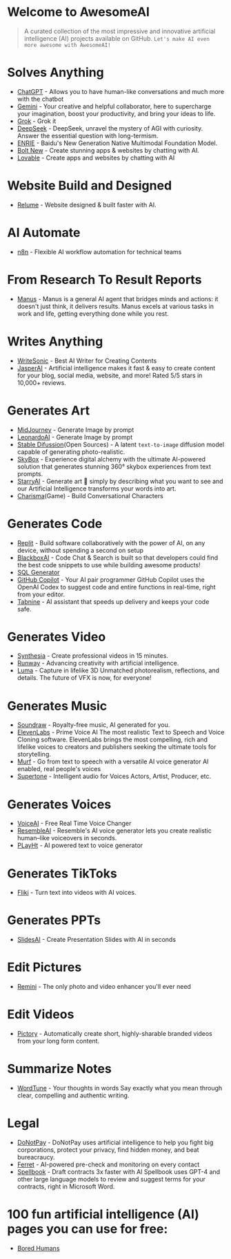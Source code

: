 # Welcome to AwesomeAI
 > A curated collection of the most impressive and innovative artificial intelligence (AI) projects available on GitHub. 
`Let's make AI even more awesome with AwesomeAI!`

# Solves Anything
- [ChatGPT](https://chat.openai.com/) - Allows you to have human-like conversations and much more with the chatbot
- [Gemini](https://gemini.google.com/) - Your creative and helpful collaborator, here to supercharge your imagination, boost your productivity, and bring your ideas to life.
- [Grok](https://grok.com/) - Grok it
- [DeepSeek](https://www.deepseek.com/) - DeepSeek, unravel the mystery of AGI with curiosity. Answer the essential question with long-termism.
- [ENRIE](https://yiyan.baidu.com/) - Baidu's New Generation Native Multimodal Foundation Model.
- [Bolt New](https://bolt.new/) - Create stunning apps & websites by chatting with AI.
- [Lovable](https://lovable.dev/) - Create apps and websites by chatting with AI

# Website Build and Designed
- [Relume](https://www.relume.io/) - Website designed & built faster with AI.

# AI Automate
- [n8n](https://n8n.io/) - Flexible AI workflow automation for technical teams

# From Research To Result Reports
- [Manus](https://manus.im/) - Manus is a general AI agent that bridges minds and actions: it doesn't just think, it delivers results. Manus excels at various tasks in work and life, getting everything done while you rest.

# Writes Anything
- [WriteSonic](https://writesonic.com/) - Best AI Writer for Creating
Contents
- [JasperAI](https://www.jasper.ai/) - Artificial intelligence makes it fast & easy to create content for your blog, social media, website, and more! Rated 5/5 stars in 10,000+ reviews.

# Generates Art
- [MidJourney](https://www.midjourney.com/home) - Generate Image by prompt
- [LeonardoAI](https://leonardo.ai/) - Generate Image by prompt
- [Stable Difussion](https://stablediffusionweb.com/)(Open Sources) - A latent `text-to-image` diffusion model capable of generating photo-realistic.
- [SkyBox](https://www.blockadelabs.com/) - Experience digital alchemy with the ultimate AI-powered solution that generates stunning 360° skybox experiences from text prompts.
- [StarryAI](https://starryai.com/) - Generate art 🎨 simply by describing what you want to see
and our Artificial Intelligence transforms your words into art.
- [Charisma](https://charisma.ai/)(Game) - Build Conversational Characters

# Generates Code
- [Replit](https://replit.com/) - Build software collaboratively with the power of AI, on any device, without spending a second on setup
- [BlackboxAI](https://www.useblackbox.io/) - Code Chat & Search is built so that developers could find the best code snippets to use while building awesome products!
- [SQL Generator](https://aihelperbot.com/)
- [GitHub Copilot](https://github.com/features/copilot) - Your AI pair programmer GitHub Copilot uses the OpenAI Codex to suggest code and entire functions in real-time, right from your editor.
- [Tabnine](https://www.tabnine.com/) - AI assistant that speeds up delivery and keeps your code safe.

# Generates Video
- [Synthesia](https://www.synthesia.io/) - Create professional videos in 15 minutes.
- [Runway](https://runwayml.com/) - Advancing creativity
with artificial intelligence.
- [Luma](https://lumalabs.ai/) - Capture in lifelike 3D Unmatched photorealism, reflections, and details. The future of VFX is now, for everyone!

# Generates Music
- [Soundraw](https://soundraw.io/) - Royalty-free music, AI generated for you.
- [ElevenLabs](https://beta.elevenlabs.io/) - Prime Voice AI
The most realistic Text to Speech and Voice Cloning software. ElevenLabs brings the most compelling, rich and lifelike voices to creators and publishers seeking the ultimate tools for storytelling.
- [Murf](https://murf.ai/) - Go from text to speech with a versatile AI voice generator
AI enabled, real people's voices
- [Supertone](https://supertone.ai/) - Intelligent audio for Voices Actors, Artist, Producer, etc.

# Generates Voices
- [VoiceAI](https://voice.ai/) - Free Real Time Voice Changer
- [ResembleAI](https://www.resemble.ai/) - Resemble's AI voice generator lets you create realistic human–like voiceovers in seconds.
- [PLayHt](https://play.ht/) - AI powered text to voice generator

# Generates TikToks
- [Fliki](https://fliki.ai/) - Turn text into videos with AI voices.

# Generates PPTs
- [SlidesAI](https://www.slidesai.io/) - Create Presentation Slides with AI in seconds

# Edit Pictures
- [Remini](https://remini.ai/) - The only photo and video enhancer you'll ever need

# Edit Videos
- [Pictory](https://pictory.ai/) - Automatically create short, highly-sharable branded videos from your long form content.

# Summarize Notes
- [WordTune](https://www.wordtune.com/) - Your thoughts in words
Say exactly what you mean through clear, compelling and authentic writing.

# Legal
- [DoNotPay](https://donotpay.com/) - DoNotPay uses artificial intelligence to help you fight big corporations, protect your privacy, find hidden money, and beat bureacraucy.
- [Ferret](https://www.ferret.ai/) - AI-powered pre-check and monitoring on every contact
- [Spellbook](https://www.spellbook.legal/) - Draft contracts 3x faster with AI
Spellbook uses GPT-4 and other large language models to review and suggest terms for your contracts, right in Microsoft Word.

# 100 fun artificial intelligence (AI) pages you can use for free:
- [Bored Humans](https://boredhumans.com/)
